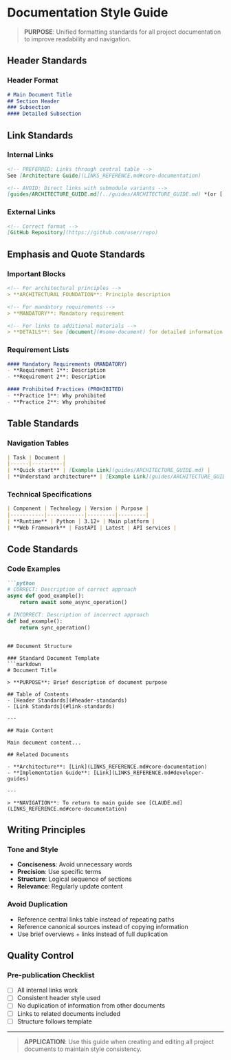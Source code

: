 # Documentation Style Guide

> **PURPOSE**: Unified formatting standards for all project documentation to improve readability and navigation.

## Header Standards

### Header Format
```markdown
# Main Document Title
## Section Header
### Subsection
#### Detailed Subsection
```

## Link Standards

### Internal Links
```markdown
<!-- PREFERRED: Links through central table -->
See [Architecture Guide](LINKS_REFERENCE.md#core-documentation)

<!-- AVOID: Direct links with submodule variants -->
[guides/ARCHITECTURE_GUIDE.md](../guides/ARCHITECTURE_GUIDE.md) *(or [.framework/...])* 
```

### External Links
```markdown
<!-- Correct format -->
[GitHub Repository](https://github.com/user/repo)
```

## Emphasis and Quote Standards

### Important Blocks
```markdown
<!-- For architectural principles -->
> **ARCHITECTURAL FOUNDATION**: Principle description

<!-- For mandatory requirements -->
> **MANDATORY**: Mandatory requirement

<!-- For links to additional materials -->
> **DETAILS**: See [document](#some-document) for detailed information
```

### Requirement Lists
```markdown
#### Mandatory Requirements (MANDATORY)
- **Requirement 1**: Description
- **Requirement 2**: Description

#### Prohibited Practices (PROHIBITED)
- **Practice 1**: Why prohibited
- **Practice 2**: Why prohibited
```

## Table Standards

### Navigation Tables
```markdown
| Task | Document |
|------|----------|
| **Quick start** | [Example Link](guides/ARCHITECTURE_GUIDE.md) |
| **Understand architecture** | [Example Link](guides/ARCHITECTURE_GUIDE.md) |
```

### Technical Specifications
```markdown
| Component | Technology | Version | Purpose |
|-----------|------------|---------|---------|
| **Runtime** | Python | 3.12+ | Main platform |
| **Web Framework** | FastAPI | Latest | API services |
```

## Code Standards

### Code Examples
```markdown
```python
# CORRECT: Description of correct approach
async def good_example():
    return await some_async_operation()

# INCORRECT: Description of incorrect approach
def bad_example():
    return sync_operation()
```
```

## Document Structure

### Standard Document Template
```markdown
# Document Title

> **PURPOSE**: Brief description of document purpose

## Table of Contents
- [Header Standards](#header-standards)
- [Link Standards](#link-standards)

---

## Main Content

Main document content...

## Related Documents

- **Architecture**: [Link](LINKS_REFERENCE.md#core-documentation)
- **Implementation Guide**: [Link](LINKS_REFERENCE.md#developer-guides)

---

> **NAVIGATION**: To return to main guide see [CLAUDE.md](LINKS_REFERENCE.md#core-documentation)
```

## Writing Principles

### Tone and Style
- **Conciseness**: Avoid unnecessary words
- **Precision**: Use specific terms
- **Structure**: Logical sequence of sections
- **Relevance**: Regularly update content

### Avoid Duplication
- Reference central links table instead of repeating paths
- Reference canonical sources instead of copying information
- Use brief overviews + links instead of full duplication

## Quality Control

### Pre-publication Checklist
- [ ] All internal links work
- [ ] Consistent header style used
- [ ] No duplication of information from other documents
- [ ] Links to related documents included
- [ ] Structure follows template

---

> **APPLICATION**: Use this guide when creating and editing all project documents to maintain style consistency.

